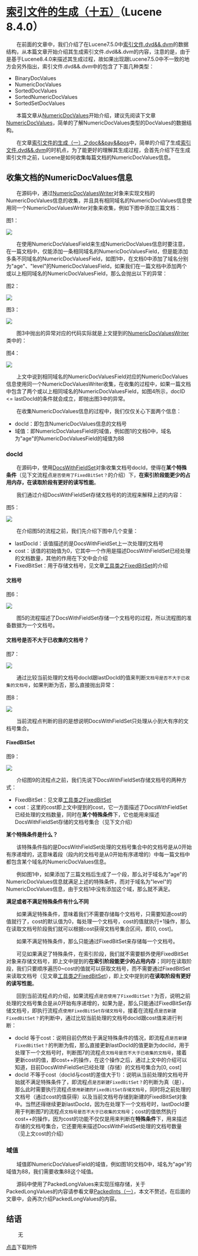 # [索引文件的生成（十五）](https://www.amazingkoala.com.cn/Lucene/Index/)（Lucene 8.4.0）

&emsp;&emsp;在前面的文章中，我们介绍了在Lucene7.5.0中[索引文件.dvd&&.dvm](https://www.amazingkoala.com.cn/Lucene/DocValues/)的数据结构，从本篇文章开始介绍其生成索引文件.dvd&&.dvm的内容，注意的是，由于是基于Lucene8.4.0来描述其生成过程，故如果出现跟Lucene7.5.0中不一致的地方会另外指出，索引文件.dvd&&.dvm中的包含了下面几种类型：

- BinaryDocValues
- NumericDocValues
- SortedDocValues
- SortedNumericDocValues
- SortedSetDocValues

&emsp;&emsp;本篇文章从[NumericDocValues](https://www.amazingkoala.com.cn/Lucene/DocValues/2019/0409/46.html)开始介绍，建议先阅读下文章[NumericDocValues](https://www.amazingkoala.com.cn/Lucene/DocValues/2019/0409/46.html)，简单的了解NumericDocValues类型的DocValues的数据结构。

&emsp;&emsp;在文章[索引文件的生成（一）之doc&&pay&&pos](https://www.amazingkoala.com.cn/Lucene/Index/2019/1226/121.html)中，简单的介绍了生成[索引文件.dvd&&.dvm](https://www.amazingkoala.com.cn/Lucene/DocValues/)的时机点，为了能更好的理解其生成过程，会首先介绍下在生成索引文件之前，Lucene是如何收集每篇文档的NumericDocValues信息。

## 收集文档的NumericDocValues信息

&emsp;&emsp;在源码中，通过[NumericDocValuesWriter](https://github.com/LuXugang/Lucene-7.5.0/blob/master/solr-8.4.0/lucene/core/src/java/org/apache/lucene/index/NumericDocValuesWriter.java)对象来实现文档的NumericDocValues信息的收集，并且具有相同域名的NumericDocValues信息使用同一个NumericDocValuesWriter对象来收集，例如下图中添加三篇文档：

图1：

<img src="索引文件的生成（十五）-image/1.png">

&emsp;&emsp;在使用NumericDocValuesField来生成NumericDocValues信息时要注意，在一篇文档中，仅能添加一条相同域名的NumericDocValuesField，但是能添加多条不同域名的NumericDocValuesField，如图1中，在文档0中添加了域名分别为"age"、"level"的NumericDocValuesField，如果我们在一篇文档中添加两个或以上相同域名的NumericDocValuesField，那么会抛出以下的异常：

图2：

<img src="索引文件的生成（十五）-image/2.png">

图3：

<img src="索引文件的生成（十五）-image/3.png">

&emsp;&emsp;图3中抛出的异常对应的代码实际就是上文提到的[NumericDocValuesWriter](https://github.com/LuXugang/Lucene-7.5.0/blob/master/solr-8.4.0/lucene/core/src/java/org/apache/lucene/index/NumericDocValuesWriter.java)类中的：

图4：

<img src="索引文件的生成（十五）-image/4.png">

&emsp;&emsp;上文中说到相同域名的NumericDocValuesField对应的NumericDocValues信息使用同一个NumericDocValuesWriter收集，在收集的过程中，如果一篇文档中包含了两个或以上相同域名的NumericDocValuesField，如图4所示，docID <= lastDocId的条件就会成立，即抛出图3中的异常。

&emsp;&emsp;在收集NumericDocValues信息的过程中，我们仅仅关心下面两个信息：

- docId：即包含NumericDocValues信息的文档号
- 域值：即NumericDocValuesField的域值，例如图1的文档0中，域名为"age"的NumericDocValuesField的域值为88

### docId

&emsp;&emsp;在源码中，使用[DocsWithFieldSet](https://github.com/LuXugang/Lucene-7.5.0/blob/master/solr-8.4.0/lucene/core/src/java/org/apache/lucene/index/DocsWithFieldSet.java)对象收集文档号docId，使得在**某个特殊条件**（见下文流程点`是否使用了FixedBitSet？`的介绍）下，**在索引阶段能更少的占用内存，在读取阶段有更好的读写性能**。

&emsp;&emsp;我们通过介绍DocsWithFieldSet存储文档号的的流程来解释上述的内容：

图5：

<img src="索引文件的生成（十五）-image/5.png">

&emsp;&emsp;在介绍图5的流程之前，我们先介绍下图中几个变量：

- lastDocId：该值描述的是DocsWithFieldSet上一次处理的文档号
- cost：该值的初始值为0，它其中一个作用是描述DocsWithFieldSet已经处理的文档数量，其他的作用在下文中会介绍
- FixedBitSet：用于存储文档号，见文章[工具类之FixedBitSet](https://www.amazingkoala.com.cn/Lucene/gongjulei/2019/0404/45.html)的介绍

#### 文档号

图6：

<img src="索引文件的生成（十五）-image/6.png">

&emsp;&emsp;图5的流程描述了DocsWithFieldSet存储一个文档号的过程，所以流程图的准备数据为一个文档号。

#### 文档号是否不大于已收集的文档号？

图7：

<img src="索引文件的生成（十五）-image/7.png">

&emsp;&emsp;通过比较当前处理的文档号docId跟lastDocId的值来判断`文档号是否不大于已收集的文档号`，如果判断为否，那么直接抛出异常：

图8：

<img src="索引文件的生成（十五）-image/8.png">

&emsp;&emsp;当前流程点判断的目的是想说明DocsWithFieldSet只处理从小到大有序的文档号集合。

#### FixedBitSet

图9：

<img src="索引文件的生成（十五）-image/9.png">

&emsp;&emsp;介绍图9的流程点之前，我们先说下DocsWithFieldSet存储文档号的两种方式：

- FixedBitSet：见文章[工具类之FixedBitSet](https://www.amazingkoala.com.cn/Lucene/gongjulei/2019/0404/45.html)
- cost：这里的cost即上文中提到的cost，它一方面描述了DocsWithFieldSet已经处理的文档数量，同时在**某个特殊条件**下，它也能用来描述DocsWithFieldSet存储的文档号集合（见下文介绍）

**某个特殊条件是什么？**

&emsp;&emsp;该特殊条件指的是DocsWithFieldSet处理的文档号集合中的文档号是从0开始有序递增的，这意味着段（段内的文档号是从0开始有序递增的）中每一篇文档中都包含某个域名的NumericDocValues信息。

&emsp;&emsp;例如图1中，如果添加了三篇文档后生成了一个段，那么对于域名为"age"的NumericDocValues信息就满足上述的特殊条件，而对于域名为"level"的NumericDocValues信息，由于文档1中没有添加这个域，那么就不满足。

**满足或者不满足特殊条件有什么不同**

&emsp;&emsp;如果满足特殊条件，意味着我们不需要存储每个文档号，只需要知道cost的值就行了，cost的默认值为0，每处理一个文档号，cost的值就执行+1操作，那么在读取文档号阶段我们就可以根据cost获得文档号集合区间，即[0, cost]。

&emsp;&emsp;如果不满足特殊条件，那么只能通过FixedBitSet来存储每一个文档号。

&emsp;&emsp;可见如果满足了特殊条件，在索引阶段，我们就不需要额外使用FixedBitSet对象来存储文档号，即上文中提到的**在索引阶段能更少的占用内存**；同时在读取阶段，我们只要顺序遍历0~cost的值就可以获取文档号，而不需要通过FixedBitSet来读取文档号（见文章[工具类之FixedBitSet](https://www.amazingkoala.com.cn/Lucene/gongjulei/2019/0404/45.html)），即上文中提到的**在读取阶段有更好的读写性能**。

&emsp;&emsp;回到当前流程点的介绍，如果流程点`是否使用了FixedBitSet？`为否，说明之前处理的文档号集合是从0开始有序递增的，如果为是，那么只能通过FixedBitSet存储文档号，即执行流程点`使用FixedBitSet存储文档号`，接着在流程点`是否新建FixedBitSet？`的判断中，通过比较当前处理的文档号docId跟cost值来进行判断：

- docId 等于cost：说明目前仍然处于满足特殊条件的情况，即流程点`是否新建FixedBitSet？`的判断为假，那么直接更新lastDocId的值更新为dociId，用于处理下一个文档号时，判断图7的流程点`文档号是否不大于已收集的文档号`，接着更新cost的值，即cost++的操作，在这个操作之后，通过上文中的介绍可以知道，目前DocsWithFieldSet已经处理（存储）的文档号集合为[0, cost]
- docId 不等于cost（docId与cost的差值大于1）：说明从当前处理的文档号开始就不满足特殊条件了，即流程点`是否新建FixedBitSet？`的判断为真（是），那么此时需要执行流程点`使用新建的FixedBitSet存储文档号`，同时将之前处理的文档号（通过cost的值获得）以及当前文档号存储到新建的FixedBitSet对象中。当然还得继续更新lastDocId，因为在处理下一个文档号时，lastDocId要用于判断图7的流程点`文档号是否不大于已收集的文档号`；cost的值依然执行cost++的操作，因为cost的功能不仅仅是用来判断在**特殊条件**下，用来描述存储的文档号集合，它还要用来描述DocsWithFieldSet处理的文档号数量（见上文cost的介绍）

### 域值

&emsp;&emsp;域值即NumericDocValuesField的域值，例如图1的文档0中，域名为"age"的域值为88，我们需要收集88这个域值。

&emsp;&emsp;源码中使用了PackedLongValues来实现压缩存储，关于PackedLongValues的内容请参看文章[PackedInts（一）](https://www.amazingkoala.com.cn/Lucene/yasuocunchu/2019/1217/118.html)，本文不赘述，在后面的文章中，会再次介绍PackedLongValues的内容。

## 结语

&emsp;&emsp; 无

[点击](http://www.amazingkoala.com.cn/attachment/Lucene/Index/索引文件的生成/索引文件的生成（十五）/索引文件的生成（十五）.zip)下载附件